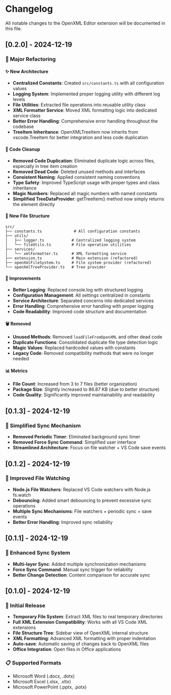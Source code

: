 # Changelog

All notable changes to the OpenXML Editor extension will be documented in this file.

## [0.2.0] - 2024-12-19

### 🔧 Major Refactoring

#### ✨ New Architecture
- **Centralized Constants**: Created `src/constants.ts` with all configuration values
- **Logging System**: Implemented proper logging utility with different log levels
- **File Utilities**: Extracted file operations into reusable utility class
- **XML Formatter Service**: Moved XML formatting logic into dedicated service class
- **Better Error Handling**: Comprehensive error handling throughout the codebase
- **TreeItem Inheritance**: OpenXMLTreeItem now inherits from vscode.TreeItem for better integration and less code duplication

#### 🧹 Code Cleanup
- **Removed Code Duplication**: Eliminated duplicate logic across files, especially in tree item creation
- **Removed Dead Code**: Deleted unused methods and interfaces
- **Consistent Naming**: Applied consistent naming conventions
- **Type Safety**: Improved TypeScript usage with proper types and class inheritance
- **Magic Numbers**: Replaced all magic numbers with named constants
- **Simplified TreeDataProvider**: getTreeItem() method now simply returns the element directly

#### 📁 New File Structure
```
src/
├── constants.ts              # All configuration constants
├── utils/
│   ├── logger.ts            # Centralized logging system
│   └── fileUtils.ts         # File operation utilities
├── services/
│   └── xmlFormatter.ts      # XML formatting service
├── extension.ts             # Main extension (refactored)
├── openXmlFileSystem.ts     # File system provider (refactored)
└── openXmlTreeProvider.ts   # Tree provider
```

#### 🔄 Improvements
- **Better Logging**: Replaced console.log with structured logging
- **Configuration Management**: All settings centralized in constants
- **Service Architecture**: Separated concerns into dedicated services
- **Error Handling**: Comprehensive error handling with proper logging
- **Code Readability**: Improved code structure and documentation

#### 🗑️ Removed
- **Unused Methods**: Removed `loadFileFromOpenXML` and other dead code
- **Duplicate Functions**: Consolidated duplicate file type detection logic
- **Magic Values**: Replaced hardcoded values with constants
- **Legacy Code**: Removed compatibility methods that were no longer needed

#### 📊 Metrics
- **File Count**: Increased from 3 to 7 files (better organization)
- **Package Size**: Slightly increased to 86.87 KB (due to better structure)
- **Code Quality**: Significantly improved maintainability and readability

## [0.1.3] - 2024-12-19

### 🔧 Simplified Sync Mechanism
- **Removed Periodic Timer**: Eliminated background sync timer
- **Removed Force Sync Command**: Simplified user interface
- **Streamlined Architecture**: Focus on file watcher + VS Code save events

## [0.1.2] - 2024-12-19

### 🔧 Improved File Watching
- **Node.js File Watchers**: Replaced VS Code watchers with Node.js fs.watch
- **Debouncing**: Added smart debouncing to prevent excessive sync operations
- **Multiple Sync Mechanisms**: File watchers + periodic sync + save events
- **Better Error Handling**: Improved sync reliability

## [0.1.1] - 2024-12-19

### 🔧 Enhanced Sync System
- **Multi-layer Sync**: Added multiple synchronization mechanisms
- **Force Sync Command**: Manual sync trigger for reliability
- **Better Change Detection**: Content comparison for accurate sync

## [0.1.0] - 2024-12-19

### 🎉 Initial Release
- **Temporary File System**: Extract XML files to real temporary directories
- **Full XML Extension Compatibility**: Works with all VS Code XML extensions
- **File Structure Tree**: Sidebar view of OpenXML internal structure
- **XML Formatting**: Advanced XML formatting with proper indentation
- **Auto-save**: Automatic saving of changes back to OpenXML files
- **Office Integration**: Open files in Office applications

### 📋 Supported Formats
- Microsoft Word (.docx, .dotx)
- Microsoft Excel (.xlsx, .xltx)
- Microsoft PowerPoint (.pptx, .potx)